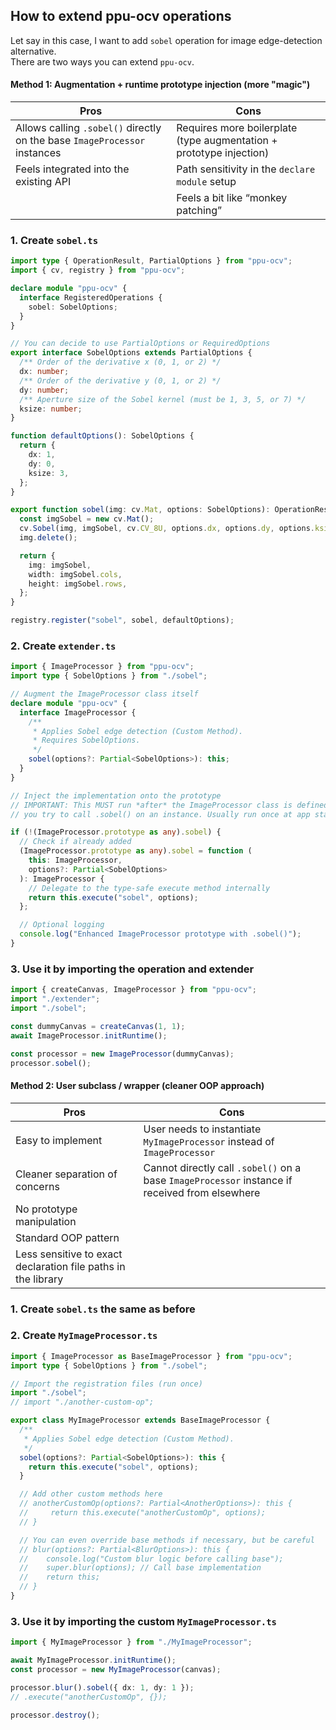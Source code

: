 ## How to extend ppu-ocv operations

Let say in this case, I want to add `sobel` operation for image edge-detection alternative.  
There are two ways you can extend `ppu-ocv`.

#### Method 1: Augmentation + runtime prototype injection (more "magic")

| Pros                                                                      | Cons                                                                |
| ------------------------------------------------------------------------- | ------------------------------------------------------------------- |
| Allows calling `.sobel()` directly on the base `ImageProcessor` instances | Requires more boilerplate (type augmentation + prototype injection) |
| Feels integrated into the existing API                                    | Path sensitivity in the `declare module` setup                      |
|                                                                           | Feels a bit like “monkey patching”                                  |

### 1. Create `sobel.ts`

```ts
import type { OperationResult, PartialOptions } from "ppu-ocv";
import { cv, registry } from "ppu-ocv";

declare module "ppu-ocv" {
  interface RegisteredOperations {
    sobel: SobelOptions;
  }
}

// You can decide to use PartialOptions or RequiredOptions
export interface SobelOptions extends PartialOptions {
  /** Order of the derivative x (0, 1, or 2) */
  dx: number;
  /** Order of the derivative y (0, 1, or 2) */
  dy: number;
  /** Aperture size of the Sobel kernel (must be 1, 3, 5, or 7) */
  ksize: number;
}

function defaultOptions(): SobelOptions {
  return {
    dx: 1,
    dy: 0,
    ksize: 3,
  };
}

export function sobel(img: cv.Mat, options: SobelOptions): OperationResult {
  const imgSobel = new cv.Mat();
  cv.Sobel(img, imgSobel, cv.CV_8U, options.dx, options.dy, options.ksize);
  img.delete();

  return {
    img: imgSobel,
    width: imgSobel.cols,
    height: imgSobel.rows,
  };
}

registry.register("sobel", sobel, defaultOptions);
```

### 2. Create `extender.ts`

```ts
import { ImageProcessor } from "ppu-ocv";
import type { SobelOptions } from "./sobel";

// Augment the ImageProcessor class itself
declare module "ppu-ocv" {
  interface ImageProcessor {
    /**
     * Applies Sobel edge detection (Custom Method).
     * Requires SobelOptions.
     */
    sobel(options?: Partial<SobelOptions>): this;
  }
}

// Inject the implementation onto the prototype
// IMPORTANT: This MUST run *after* the ImageProcessor class is defined but *before*
// you try to call .sobel() on an instance. Usually run once at app startup.

if (!(ImageProcessor.prototype as any).sobel) {
  // Check if already added
  (ImageProcessor.prototype as any).sobel = function (
    this: ImageProcessor,
    options?: Partial<SobelOptions>
  ): ImageProcessor {
    // Delegate to the type-safe execute method internally
    return this.execute("sobel", options);
  };

  // Optional logging
  console.log("Enhanced ImageProcessor prototype with .sobel()");
}
```

### 3. Use it by importing the operation and extender

```ts
import { createCanvas, ImageProcessor } from "ppu-ocv";
import "./extender";
import "./sobel";

const dummyCanvas = createCanvas(1, 1);
await ImageProcessor.initRuntime();

const processor = new ImageProcessor(dummyCanvas);
processor.sobel();
```

#### Method 2: User subclass / wrapper (cleaner OOP approach)

| Pros                                                          | Cons                                                                                           |
| ------------------------------------------------------------- | ---------------------------------------------------------------------------------------------- |
| Easy to implement                                             | User needs to instantiate `MyImageProcessor` instead of `ImageProcessor`                       |
| Cleaner separation of concerns                                | Cannot directly call `.sobel()` on a base `ImageProcessor` instance if received from elsewhere |
| No prototype manipulation                                     |                                                                                                |
| Standard OOP pattern                                          |                                                                                                |
| Less sensitive to exact declaration file paths in the library |                                                                                                |

### 1. Create `sobel.ts` the same as before

### 2. Create `MyImageProcessor.ts`

```ts
import { ImageProcessor as BaseImageProcessor } from "ppu-ocv";
import type { SobelOptions } from "./sobel";

// Import the registration files (run once)
import "./sobel";
// import "./another-custom-op";

export class MyImageProcessor extends BaseImageProcessor {
  /**
   * Applies Sobel edge detection (Custom Method).
   */
  sobel(options?: Partial<SobelOptions>): this {
    return this.execute("sobel", options);
  }

  // Add other custom methods here
  // anotherCustomOp(options?: Partial<AnotherOptions>): this {
  //     return this.execute("anotherCustomOp", options);
  // }

  // You can even override base methods if necessary, but be careful
  // blur(options?: Partial<BlurOptions>): this {
  //    console.log("Custom blur logic before calling base");
  //    super.blur(options); // Call base implementation
  //    return this;
  // }
}
```

### 3. Use it by importing the custom `MyImageProcessor.ts`

```ts
import { MyImageProcessor } from "./MyImageProcessor";

await MyImageProcessor.initRuntime();
const processor = new MyImageProcessor(canvas);

processor.blur().sobel({ dx: 1, dy: 1 });
// .execute("anotherCustomOp", {});

processor.destroy();
```
